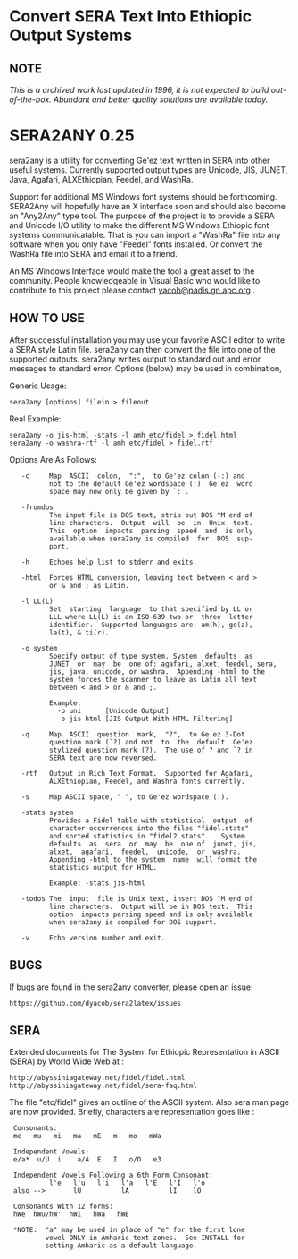 # Convert SERA Text Into Ethiopic Output Systems

## NOTE
*This is a archived work last updated in 1996, it is not expected to
 build out-of-the-box.  Abundant and better quality solutions are
 available today.*


SERA2ANY 0.25
=============

sera2any is a utility for converting Ge'ez text written in SERA into other
useful systems.  Currently supported output types are Unicode, JIS, JUNET,
Java, Agafari, ALXEthiopian, Feedel, and WashRa.

Support for additional MS Windows font systems should be forthcoming. SERA2Any
will hopefully have an X interface soon and should also become an "Any2Any"
type tool.  The purpose of the project is to provide a SERA and Unicode I/O 
utility to make the different MS Windows Ethiopic font systems communicatable.
That is you can import a "WashRa" file into any software when you only have
"Feedel" fonts installed.  Or convert the WashRa file into SERA and email it
to a friend.

An MS Windows Interface would make the tool a great asset to the community.
People knowledgeable in Visual Basic who would like to contribute to this
project please contact yacob@padis.gn.apc.org .


HOW TO USE
----------

After successful installation you may use your favorite ASCII editor to write
a SERA style Latin file.  sera2any can then convert the file into one of the
supported outputs.  sera2any writes output to standard out and error messages
to standard error. Options (below) may be used in combination, 

Generic Usage:

    sera2any [options] filein > fileout

Real Example:

    sera2any -o jis-html -stats -l amh etc/fidel > fidel.html
    sera2any -o washra-rtf -l amh etc/fidel > fidel.rtf


Options Are As Follows:

       -c     Map  ASCII  colon,  ":",  to Ge'ez colon (-:) and
              not to the default Ge'ez wordspace (:). Ge'ez  word
              space may now only be given by `: .

       -fromdos
              The input file is DOS text, strip out DOS ^M end of
              line characters.  Output  will  be  in  Unix  text.
              This  option  impacts  parsing  speed  and  is only
              available when sera2any is compiled  for  DOS  sup-
              port.

       -h     Echoes help list to stderr and exits.

       -html  Forces HTML conversion, leaving text between < and >
              or & and ; as Latin.

       -l LL(L)
              Set  starting  language  to that specified by LL or
              LLL where LL(L) is an ISO-639 two or  three  letter
              identifier.  Supported languages are: am(h), ge(z),
              la(t), & ti(r).

       -o system
              Specify output of type system. System  defaults  as
              JUNET  or  may  be  one of: agafari, alxet, feedel, sera,
			  jis, java, unicode, or washra.  Appending -html to the 
			  system forces the scanner to leave as Latin all text 
			  between < and > or & and ;.

              Example:
                -o uni      [Unicode Output]
                -o jis-html [JIS Output With HTML Filtering]

       -q     Map  ASCII  question  mark,  "?",  to Ge'ez 3-Dot
              question mark (`?) and not  to  the  default  Ge'ez
              stylized question mark (?).  The use of ? and `? in
              SERA text are now reversed.

       -rtf   Output in Rich Text Format.  Supported for Agafari,
              ALXEthiopian, Feedel, and Washra fonts currently.

       -s     Map ASCII space, " ", to Ge'ez wordspace (:).

       -stats system
              Provides a Fidel table with statistical  output  of
              character occurrences into the files "fidel.stats"
              and sorted statistics in "fidel2.stats".   System
              defaults  as  sera  or  may  be  one of  junet, jis, 
			  alxet,  agafari,  feedel,  unicode,  or  washra.  
              Appending -html to the system  name  will format the 
			  statistics output for HTML.

              Example: -stats jis-html

       -todos The  input  file is Unix text, insert DOS ^M end of
              line characters.  Output will be in DOS text.  This
              option  impacts parsing speed and is only available
              when sera2any is compiled for DOS support.

       -v     Echo version number and exit.

 

BUGS
----

If bugs are found in the sera2any converter, please open an issue:

	https://github.com/dyacob/sera2latex/issues


SERA
----

Extended documents for The System for Ethiopic Representation in ASCII (SERA)
by World Wide Web at : 

	http://abyssiniagateway.net/fidel/fidel.html
	http://abyssiniagateway.net/fidel/sera-faq.html


The file "etc/fidel" gives an outline of the ASCII system.
Also sera man page are now provided.
Briefly, characters are representation goes like :

     Consonants:
     me   mu   mi   ma   mE   m   mo   mWa

     Independent Vowels:
     e/a*  u/U  i    a/A  E   I   o/O   e3

     Independent Vowels Following a 6th Form Consonant:
              l'e   l'u   l'i   l'a   l'E   l'I   l'o
     also -->       lU          lA          lI    lO

     Consonants With 12 forms:
     hWe  hWu/hW'  hWi   hWa   hWE

     *NOTE:  "a" may be used in place of "e" for the first lone
             vowel ONLY in Amharic text zones.  See INSTALL for
             setting Amharic as a default language.


